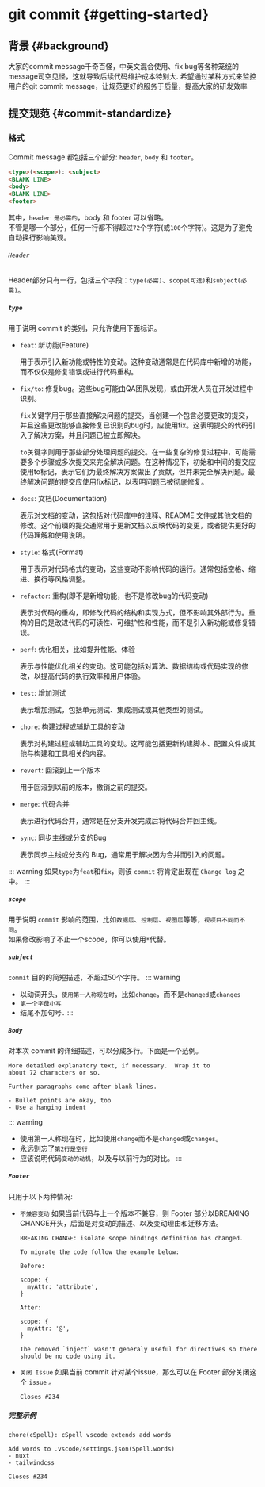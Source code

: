# git commit {#getting-started}


## 背景 {#background}
大家的commit message千奇百怪，中英文混合使用、fix bug等各种笼统的message司空见怪，这就导致后续代码维护成本特别大. 希望通过某种方式来监控用户的git commit message，让规范更好的服务于质量，提高大家的研发效率





## 提交规范 {#commit-standardize}

### 格式
Commit message 都包括三个部分: `header`, `body` 和 `footer`。
```html
<type>(<scope>): <subject>
<BLANK LINE>
<body>
<BLANK LINE>
<footer>
```
其中，`header 是必需的`，body 和 footer 可以省略。<br />
不管是哪一个部分，任何一行都不得超过`72`个字符(或`100`个字符)。这是为了避免自动换行影响美观。




###### `Header`
Header部分只有一行，包括三个字段：`type(必需)`、`scope(可选)`和`subject(必需)`。
##### `type`
用于说明 commit 的类别，只允许使用下面标识。
- `feat`: 新功能(Feature)

    用于表示引入新功能或特性的变动。这种变动通常是在代码库中新增的功能，而不仅仅是修复错误或进行代码重构。

- `fix/to`: 修复bug。这些bug可能由QA团队发现，或由开发人员在开发过程中识别。

    `fix`关键字用于那些直接解决问题的提交。当创建一个包含必要更改的提交，并且这些更改能够直接修复已识别的bug时，应使用fix。这表明提交的代码引入了解决方案，并且问题已被立即解决。

    `to`关键字则用于那些部分处理问题的提交。在一些复杂的修复过程中，可能需要多个步骤或多次提交来完全解决问题。在这种情况下，初始和中间的提交应使用to标记，表示它们为最终解决方案做出了贡献，但并未完全解决问题。最终解决问题的提交应使用fix标记，以表明问题已被彻底修复。

- `docs`: 文档(Documentation)

    表示对文档的变动，这包括对代码库中的注释、README 文件或其他文档的修改。这个前缀的提交通常用于更新文档以反映代码的变更，或者提供更好的代码理解和使用说明。

- `style`: 格式(Format)

    用于表示对代码格式的变动，这些变动不影响代码的运行。通常包括空格、缩进、换行等风格调整。

- `refactor`: 重构(即不是新增功能，也不是修改bug的代码变动)

    表示对代码的重构，即修改代码的结构和实现方式，但不影响其外部行为。重构的目的是改进代码的可读性、可维护性和性能，而不是引入新功能或修复错误。

- `perf`: 优化相关，比如提升性能、体验

    表示与性能优化相关的变动。这可能包括对算法、数据结构或代码实现的修改，以提高代码的执行效率和用户体验。

- `test`: 增加测试

    表示增加测试，包括单元测试、集成测试或其他类型的测试。

- `chore`: 构建过程或辅助工具的变动

    表示对构建过程或辅助工具的变动。这可能包括更新构建脚本、配置文件或其他与构建和工具相关的内容。

- `revert`: 回滚到上一个版本

    用于回滚到以前的版本，撤销之前的提交。

- `merge`: 代码合并

    表示进行代码合并，通常是在分支开发完成后将代码合并回主线。

- `sync`: 同步主线或分支的Bug

    表示同步主线或分支的 Bug，通常用于解决因为合并而引入的问题。

::: warning
如果`type`为`feat`和`fix`，则该 `commit` 将肯定出现在 `Change log` 之中。
:::


##### `scope`
用于说明 `commit` 影响的范围，比如`数据层`、`控制层`、`视图层`等等，`视项目不同而不同`。<br />
如果修改影响了不止一个scope，你可以使用`*`代替。

##### `subject`
`commit` 目的的简短描述，不超过50个字符。
::: warning
- 以动词开头，`使用第一人称现在时`，比如`change`，而不是`changed`或`changes`
- `第一个字母小写`
- 结尾不加句号`.`
:::

##### `Body`
对本次 commit 的详细描述，可以分成多行。下面是一个范例。
```log
More detailed explanatory text, if necessary.  Wrap it to
about 72 characters or so.

Further paragraphs come after blank lines.

- Bullet points are okay, too
- Use a hanging indent
```

::: warning
- 使用第一人称现在时，比如使用`change`而不是`changed`或`changes`。
- 永远别忘了`第2行是空行`
- 应该说明代码`变动的动机`，以及与以前行为的对比。
:::

##### `Footer`
只用于以下两种情况:
- `不兼容变动`
    如果当前代码与上一个版本不兼容，则 Footer 部分以BREAKING CHANGE开头，后面是对变动的描述、以及变动理由和迁移方法。
    ```log
    BREAKING CHANGE: isolate scope bindings definition has changed.

    To migrate the code follow the example below:

    Before:

    scope: {
      myAttr: 'attribute',
    }

    After:

    scope: {
      myAttr: '@',
    }

    The removed `inject` wasn't generaly useful for directives so there should be no code using it.
    ```
- `关闭 Issue`
    如果当前 commit 针对某个issue，那么可以在 Footer 部分关闭这个 `issue` 。
    ```log
    Closes #234
    ```


##### 完整示例
```log
chore(cSpell): cSpell vscode extends add words

Add words to .vscode/settings.json(Spell.words)
- nuxt
- tailwindcss

Closes #234
```
